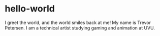 # hello-world
I greet the world, and the world smiles back at me!
My name is Trevor Petersen.  I am a technical artist studying gaming and animation at UVU.
